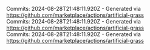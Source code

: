 Commits: 2024-08-28T21:48:11.920Z - Generated via https://github.com/marketplace/actions/artificial-grass
<br>
Commits: 2024-08-28T21:48:11.920Z - Generated via https://github.com/marketplace/actions/artificial-grass
<br>
Commits: 2024-08-28T21:48:11.920Z - Generated via https://github.com/marketplace/actions/artificial-grass
<br>
